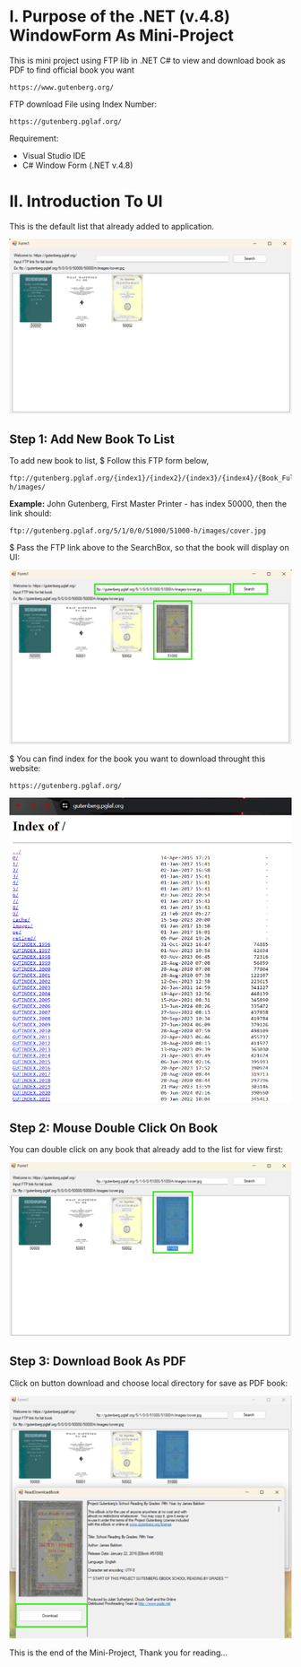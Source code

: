 # I. Purpose of the .NET (v.4.8) WindowForm As Mini-Project

This is mini project using FTP lib in .NET C# to view and download book as PDF to find official book you want

	https://www.gutenberg.org/
 FTP download File using Index Number:
 
 	https://gutenberg.pglaf.org/
Requirement: 
- Visual Studio IDE
- C# Window Form (.NET v.4.8)

# II. Introduction To UI
This is the default list that already added to application.

![1.png : Intro to the UI for view and download book](https://github.com/BunlongCHEA/.NET_FTPDownloadBookFrom_Gutenberg/blob/master/Img_README/1.png)

## Step 1: Add New Book To List
To add new book to list, 
$ Follow this FTP form below, 
	
	ftp://gutenberg.pglaf.org/{index1}/{index2}/{index3}/{index4}/{Book_Full_Index}/{Book_Full_Index}-h/images/

**Example:** John Gutenberg, First Master Printer - has index 50000, then the link should:

	ftp://gutenberg.pglaf.org/5/1/0/0/51000/51000-h/images/cover.jpg

$ Pass the FTP link above to the SearchBox, so that the book will display on UI:

![2.png : Add new book with FTP link](https://github.com/BunlongCHEA/.NET_FTPDownloadBookFrom_Gutenberg/blob/master/Img_README/2.png)

$ You can find index for the book you want to download throught this website:
	
	https://gutenberg.pglaf.org/

![3.png : Gutenberg website with index download file](https://github.com/BunlongCHEA/.NET_FTPDownloadBookFrom_Gutenberg/blob/master/Img_README/3.png)

## Step 2: Mouse Double Click On Book
You can double click on any book that already add to the list for view first:

![4.png : DOUBLE Mouse click to view book file](https://github.com/BunlongCHEA/.NET_FTPDownloadBookFrom_Gutenberg/blob/master/Img_README/4.png)
## Step 3: Download Book As PDF
Click on button download and choose local directory for save as PDF book:

![5.png : Download book as PDF file](https://github.com/BunlongCHEA/.NET_FTPDownloadBookFrom_Gutenberg/blob/master/Img_README/5.png)

This is the end of the Mini-Project, Thank you for reading...
